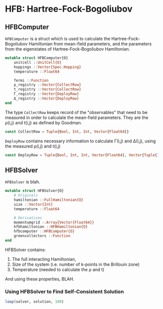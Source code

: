 # HFB: Hartree-Fock-Bogoliubov

## HFBComputer

`HFBComputer` is a struct which is used to calculate the Hartree-Fock-Bogoliubov Hamiltonian from mean-field parameters, and the parameters from the eigenstates of Hartree-Fock-Bogoliubov Hamiltonian.

```julia
mutable struct HFBComputer{O}
    unitcell ::UnitCell{O}
    hoppings ::Vector{Spec.Hopping}
    temperature ::Float64

    fermi ::Function
    ρ_registry ::Vector{CollectRow}
    t_registry ::Vector{CollectRow}
    Γ_registry ::Vector{DeployRow}
    Δ_registry ::Vector{DeployRow}
end
```

The type `CollectRow` keeps record of the "observables" that need to be measured in order to calculate the mean-field parameters. They are the ρ(i,j) and t(i,j) as defined by Goodman.
```julia
const CollectRow = Tuple{Bool, Int, Int, Vector{Float64}}
```

`DeployRow` contains necessary information to calculate Γ(i,j) and Δ(i,j), using the measured ρ(i,j) and t(i,j)
```julia
const DeployRow = Tuple{Bool, Int, Int, Vector{Float64}, Vector{Tuple{Int, Complex128, Bool}}}
```


## HFBSolver

`HFBSolver` is blah.

```julia
mutable struct HFBSolver{O}
    # Originals
    hamiltonian ::FullHamiltonian{O}
    size ::Vector{Int}
    temperature ::Float64

    # Derivatives
    momentumgrid ::Array{Vector{Float64}}
    hfbhamiltonian ::HFBHamiltonian{O}
    hfbcomputer ::HFBComputer{O}
    greencollectors ::Function
end
```

HFBSolver contains:

1. The full interacting Hamiltonian,
2. Size of the system (i.e. number of k-points in the Brillouin zone)
3. Temperature (needed to calculate the ρ and t)

And using these properties,
BLAH.


### Using HFBSolver to Find Self-Consistent Solution

```julia
loop(solver, solution, 100)
```
